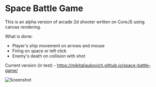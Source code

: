 # Space Battle Game
This is an alpha version of arcade 2d shooter written on CoreJS using canvas rendering.

What is done:
* Player's ship movement on arrows and mouse
* Firing on space or left click
* Enemy's death on collision with shot

Current version (in test) - https://mikitaliaukovich.github.io/space-battle-game/

![Sceenshot](https://telegra.ph/file/bb6caf4fffa8f4de31384.png)
